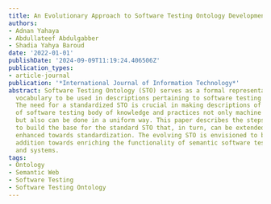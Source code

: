 ```yaml
---
title: An Evolutionary Approach to Software Testing Ontology Development
authors:
- Adnan Yahaya
- Abdullateef Abdulgabber
- Shadia Yahya Baroud
date: '2022-01-01'
publishDate: '2024-09-09T11:19:24.406506Z'
publication_types:
- article-journal
publication: '*International Journal of Information Technology*'
abstract: Software Testing Ontology (STO) serves as a formal representation of the
  vocabulary to be used in descriptions pertaining to software testing knowledge area.
  The need for a standardized STO is crucial in making descriptions of various aspects
  of software testing body of knowledge and practices not only machine processable,
  but also can be done in a uniform way. This paper describes the steps we have used
  to build the base for the standard STO that, in turn, can be extended and further
  enhanced towards standardization. The evolving STO is envisioned to be an important
  addition towards enriching the functionality of semantic software testing tools
  and systems.
tags:
- Ontology
- Semantic Web
- Software Testing
- Software Testing Ontology
---
```

